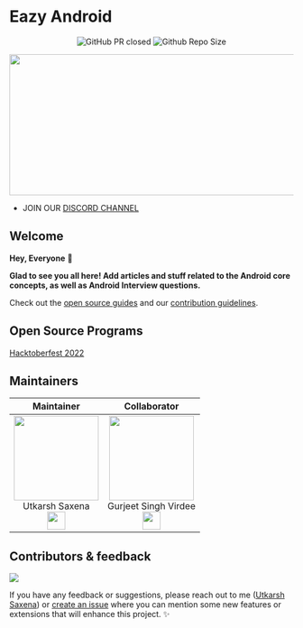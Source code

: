 # Eazy Android

<div align="center">


![GitHub PR closed](https://img.shields.io/github/issues-pr-closed-raw/utkarsh006/Eazy-Android?style=for-the-badge&color=E04168)
![Github Repo Size](https://img.shields.io/github/repo-size/utkarsh006/Eazy-Android?style=for-the-badge&color=943FF6)

</div>

<div align="center">
    <img src="https://github.com/utkarsh006/Eazy-Android/blob/main/.github/IMG/banner.gif" width="550" height="250"/>
</div>  

- JOIN OUR [DISCORD CHANNEL](http://discord.openinapp.co/discord-1-46173) </div>

## Welcome

**Hey, Everyone** 👋 

**Glad to see you all here! Add articles and stuff related to the Android core concepts, as well as Android Interview questions.**

Check out the [open source guides](https://opensource.guide) and our [contribution guidelines](Contribution%20Guidelines.md).

## Open Source Programs

[Hacktoberfest 2022](https://hacktoberfest.com/)

## Maintainers

| Maintainer   | Collaborator |
| :----------: | :----------: |
| <a href="https://github.com/utkarsh006"><img src="https://avatars.githubusercontent.com/u/94545831?v=4" width=150px height=150px /></a><br>Utkarsh Saxena<br><a href="https://www.linkedin.com/in/utkarsh06/"><img src="https://t0.gstatic.com/images?q=tbn:ANd9GcRMCA3j2A8hfLl9p5UAU5nd9lvqLlNZvqoU4xOsZ192uH4IYS6X" width="32px" height="32px"></a> | <a href="https://github.com/gurjeetsinghvirdee"><img src="https://avatars.githubusercontent.com/u/73753957?v=4" width=150px height=150px /></a></br>Gurjeet Singh Virdee</h4><br/><a href="https://www.linkedin.com/in/gurjeet-singh-virdee-25a476199/"><img src="https://t0.gstatic.com/images?q=tbn:ANd9GcRMCA3j2A8hfLl9p5UAU5nd9lvqLlNZvqoU4xOsZ192uH4IYS6X" width="32px" height="32px"></a>

## Contributors & feedback

<a href="https://github.com/utkarsh006/Eazy-Android/graphs/contributors">
  <img src="https://contrib.rocks/image?repo=utkarsh006/Eazy-Android" />
</a>

If you have any feedback or suggestions, please reach out to me ([Utkarsh Saxena](https://github.com/utkarsh006)) or [create an issue](https://github.com/utkarsh006/Eazy-Android/issues) where you can mention some new features or extensions that will enhance this project. ✨
